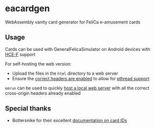 # eacardgen

WebAssembly vanity card generator for FeliCa e-amusement cards

## Usage

Cards can be used with GeneralFelicaSimulator on Android devices with [HCE-F](https://source.android.com/docs/core/connect/felica) support

For self-hosting the web version:

- Upload the files in the `html` directory to a web server
- Ensure the [correct headers are enabled](https://web.dev/articles/coop-coep) to allow for [pthread support](https://emscripten.org/docs/porting/pthreads.html)

`emrun` can be used to quickly [host a local web server](https://emscripten.org/docs/compiling/Running-html-files-with-emrun.html#running-html-files-with-emrun) with all the correct cross-origin headers already enabled

## Special thanks

- Bottersnike for their excellent [documentation on card IDs](https://eamuse.bsnk.me/cardid.html)